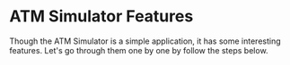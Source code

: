 # ATM Simulator Features

Though the ATM Simulator is a simple application, it has some interesting features. Let's go through them one by one by follow the steps below.

